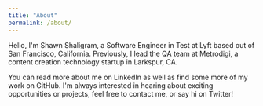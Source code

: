 ```yaml
---
title: "About"
permalink: /about/
---
```


Hello, I'm Shawn Shaligram, a Software Engineer in Test at Lyft based out of San Francisco, California. Previously, I lead the QA team at Metrodigi, a content creation technology startup in Larkspur, CA.

You can read more about me on LinkedIn as well as find some more of my work on GitHub. I'm always interested in hearing about exciting opportunities or projects, feel free to contact me, or say hi on Twitter!
